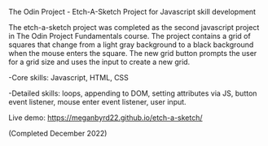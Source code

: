 The Odin Project - Etch-A-Sketch Project for Javascript skill development

The etch-a-sketch project was completed as the second javascript project in The Odin Project Fundamentals course. The project contains a grid of squares that change from a light gray background to a black background when the mouse enters the square. The new grid button prompts the user for a grid size and uses the input to create a new grid. 

-Core skills: Javascript, HTML, CSS

-Detailed skills: loops, appending to DOM, setting attributes via JS, button event listener, mouse enter event listener, user input.

Live demo: https://meganbyrd22.github.io/etch-a-sketch/

(Completed December 2022)
